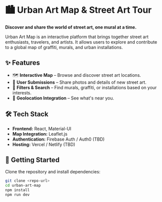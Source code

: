 # 🏙️ Urban Art Map & Street Art Tour  

**Discover and share the world of street art, one mural at a time.**  

Urban Art Map is an interactive platform that brings together street art enthusiasts, travelers, and artists. It allows users to explore and contribute to a global map of graffiti, murals, and urban installations.  

## ✨ Features  
- 🗺️ **Interactive Map** – Browse and discover street art locations.  
- 📸 **User Submissions** – Share photos and details of new street art.  
- 🔎 **Filters & Search** – Find murals, graffiti, or installations based on your interests.  
- 📍 **Geolocation Integration** – See what's near you.  

## 🛠️ Tech Stack  
- **Frontend:** React, Material-UI 
- **Map Integration:** Leaflet.js
- **Authentication:** Firebase Auth / Auth0   (TBD)  
- **Hosting:** Vercel / Netlify (TBD)  

## 🚀 Getting Started  
Clone the repository and install dependencies:  
```sh
git clone <repo-url>
cd urban-art-map
npm install
npm run dev
